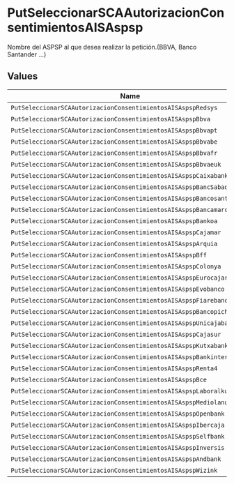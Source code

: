 # PutSeleccionarSCAAutorizacionConsentimientosAISAspsp

Nombre del ASPSP al que desea realizar la petición.(BBVA, Banco Santander ...)


## Values

| Name                                                                  | Value                                                                 |
| --------------------------------------------------------------------- | --------------------------------------------------------------------- |
| `PutSeleccionarSCAAutorizacionConsentimientosAISAspspRedsys`          | redsys                                                                |
| `PutSeleccionarSCAAutorizacionConsentimientosAISAspspBbva`            | BBVA                                                                  |
| `PutSeleccionarSCAAutorizacionConsentimientosAISAspspBbvapt`          | BBVAPT                                                                |
| `PutSeleccionarSCAAutorizacionConsentimientosAISAspspBbvabe`          | BBVABE                                                                |
| `PutSeleccionarSCAAutorizacionConsentimientosAISAspspBbvafr`          | BBVAFR                                                                |
| `PutSeleccionarSCAAutorizacionConsentimientosAISAspspBbvaeuk`         | BBVAEUK                                                               |
| `PutSeleccionarSCAAutorizacionConsentimientosAISAspspCaixabank`       | caixabank                                                             |
| `PutSeleccionarSCAAutorizacionConsentimientosAISAspspBancSabadell`    | BancSabadell                                                          |
| `PutSeleccionarSCAAutorizacionConsentimientosAISAspspBancosantander`  | bancosantander                                                        |
| `PutSeleccionarSCAAutorizacionConsentimientosAISAspspBancamarch`      | bancamarch                                                            |
| `PutSeleccionarSCAAutorizacionConsentimientosAISAspspBankoa`          | bankoa                                                                |
| `PutSeleccionarSCAAutorizacionConsentimientosAISAspspCajamar`         | cajamar                                                               |
| `PutSeleccionarSCAAutorizacionConsentimientosAISAspspArquia`          | arquia                                                                |
| `PutSeleccionarSCAAutorizacionConsentimientosAISAspspBff`             | BFF                                                                   |
| `PutSeleccionarSCAAutorizacionConsentimientosAISAspspColonya`         | colonya                                                               |
| `PutSeleccionarSCAAutorizacionConsentimientosAISAspspEurocajarural`   | eurocajarural                                                         |
| `PutSeleccionarSCAAutorizacionConsentimientosAISAspspEvobanco`        | evobanco                                                              |
| `PutSeleccionarSCAAutorizacionConsentimientosAISAspspFiarebancaetica` | fiarebancaetica                                                       |
| `PutSeleccionarSCAAutorizacionConsentimientosAISAspspBancopichincha`  | bancopichincha                                                        |
| `PutSeleccionarSCAAutorizacionConsentimientosAISAspspUnicajabanco`    | unicajabanco                                                          |
| `PutSeleccionarSCAAutorizacionConsentimientosAISAspspCajasur`         | cajasur                                                               |
| `PutSeleccionarSCAAutorizacionConsentimientosAISAspspKutxabank`       | kutxabank                                                             |
| `PutSeleccionarSCAAutorizacionConsentimientosAISAspspBankinter`       | bankinter                                                             |
| `PutSeleccionarSCAAutorizacionConsentimientosAISAspspRenta4`          | renta4                                                                |
| `PutSeleccionarSCAAutorizacionConsentimientosAISAspspBce`             | BCE                                                                   |
| `PutSeleccionarSCAAutorizacionConsentimientosAISAspspLaboralkutxa`    | laboralkutxa                                                          |
| `PutSeleccionarSCAAutorizacionConsentimientosAISAspspMediolanum`      | mediolanum                                                            |
| `PutSeleccionarSCAAutorizacionConsentimientosAISAspspOpenbank`        | openbank                                                              |
| `PutSeleccionarSCAAutorizacionConsentimientosAISAspspIbercaja`        | ibercaja                                                              |
| `PutSeleccionarSCAAutorizacionConsentimientosAISAspspSelfbank`        | selfbank                                                              |
| `PutSeleccionarSCAAutorizacionConsentimientosAISAspspInversis`        | inversis                                                              |
| `PutSeleccionarSCAAutorizacionConsentimientosAISAspspAndbank`         | andbank                                                               |
| `PutSeleccionarSCAAutorizacionConsentimientosAISAspspWizink`          | wizink                                                                |